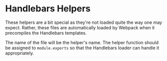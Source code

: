 # Handlebars Helpers

These helpers are a bit special as they're not loaded quite the way one may expect. Rather, these files are automatically loaded by Webpack when it precompiles the Handlebars templates.

The name of the file will be the helper's name. The helper function should be assigned to `module.exports` so that the Handlebars loader can handle it appropriately.
